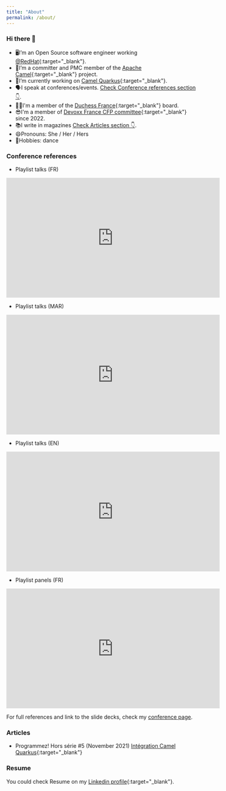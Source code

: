```yaml
---
title: "About"
permalink: /about/
---
```


### Hi there 👋

- 🖥I’m an Open Source software engineer working [@RedHat](https://www.redhat.com/){:target="_blank"}.
- 🐪I’m a committer and PMC member of the [Apache Camel](https://camel.apache.org/){:target="_blank"} project.
- 🔭I’m currently working on [Camel Quarkus](https://camel.apache.org/camel-quarkus){:target="_blank"}.
- 🗣I speak at conferences/events. [Check Conference references section 👇](#conference-references).
- 👯‍♀I'm a member of the [Duchess France](https://www.duchess-france.org/){:target="_blank"} board.
- 😎I'm a member of [Devoxx France CFP committee](https://cfp.devoxx.fr/2022/committee.html){:target="_blank"} since 2022.
- 📚I write in magazines [Check Articles section 👇](#articles).
- 😄Pronouns: She / Her / Hers
- 💃Hobbies: dance

### Conference references
- Playlist talks (FR)
<iframe src="https://youtube.com/embed/playlist?list=PL4Cp-I9ZvnyEFHJVHcPJpvvKXDLCUrCzy" width="560" height="315" frameborder="0"> </iframe>

- Playlist talks (MAR)
<iframe src="https://youtube.com/embed/playlist?list=PL4Cp-I9ZvnyGSZBes0SLg646a-VgmXkRS" width="560" height="315" frameborder="0"> </iframe>

- Playlist talks (EN)
<iframe src="https://www.youtube.com/embed/playlist?list=PL4Cp-I9ZvnyHULPCUG6t03kv2n3irlvCF" width="560" height="315" frameborder="0"> </iframe>

- Playlist panels (FR)
<iframe src="https://youtube.com/embed/playlist?list=PL4Cp-I9ZvnyHmVWqa69QBzd27_32Ojkd2" width="560" height="315" frameborder="0"></iframe>


For full references and link to the slide decks, check my [conference page](/conf).

### Articles
- Programmez! Hors série #5 (November 2021) [Intégration Camel Quarkus](https://www.programmez.com/magazine/article/integration-camel-quarkus){:target="_blank"}

### Resume
You could check Resume on my [Linkedin profile](https://www.linkedin.com/in/zbendhiba/){:target="_blank"}.
